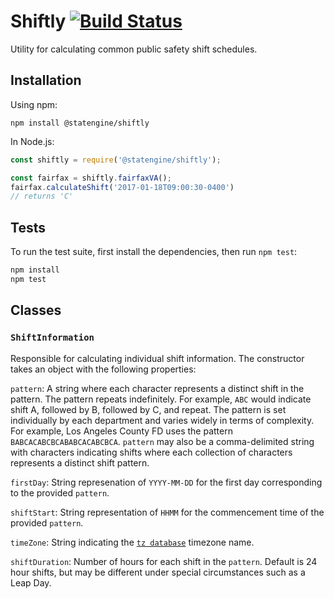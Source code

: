 # Shiftly [![Build Status](https://travis-ci.org/StatEngine/shiftly.svg?branch=master)](https://travis-ci.org/StatEngine/shiftly)
Utility for calculating common public safety shift schedules.

## Installation

Using npm:
```
npm install @statengine/shiftly
```

In Node.js:
```javascript
const shiftly = require('@statengine/shiftly');

const fairfax = shiftly.fairfaxVA();
fairfax.calculateShift('2017-01-18T09:00:30-0400')
// returns 'C'
```

## Tests
To run the test suite, first install the dependencies, then run `npm test`:

```bash
npm install
npm test
```

## Classes

### `ShiftInformation`
Responsible for calculating individual shift information. The constructor takes an object with the following properties:

`pattern`: A string where each character represents a distinct shift in the pattern. The pattern repeats indefinitely. For example, `ABC`
would indicate shift A, followed by B, followed by C, and repeat. The pattern is set individually by each department and varies widely
in terms of complexity. For example, Los Angeles County FD uses the pattern `BABCACABCBCABABCACABCBCA`. `pattern` may also be a
comma-delimited string with characters indicating shifts where each collection of characters represents a distinct shift pattern.

`firstDay`: String represenation of `YYYY-MM-DD` for the first day corresponding to the provided `pattern`.

`shiftStart`: String representation of `HHMM` for the commencement time of the provided `pattern`.

`timeZone`: String indicating the [`tz database`](https://en.wikipedia.org/wiki/List_of_tz_database_time_zones) timezone name.

`shiftDuration`: Number of hours for each shift in the `pattern`. Default is 24 hour shifts, but may be different under special circumstances such as a Leap Day.
